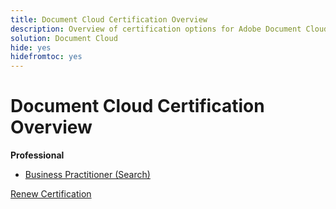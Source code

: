 ```yaml
---
title: Document Cloud Certification Overview
description: Overview of certification options for Adobe Document Cloud
solution: Document Cloud
hide: yes
hidefromtoc: yes
---
```

# Document Cloud Certification Overview

**Professional**

* [Business Practitioner (Search)](/help/certifications/adc/adc-professional.md) <!--AD0-??-->

[Renew Certification](/help/certifications/adc/adc-renew.md)
